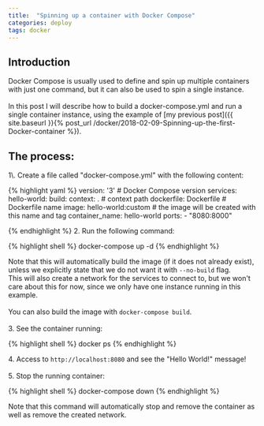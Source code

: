 ```yaml
---
title:  "Spinning up a container with Docker Compose"
categories: deploy
tags: docker
---
```

<h2>Introduction</h2>
Docker Compose is usually used to define and spin up multiple containers with
just one command, but it can also be used to spin a single instance.
<br/>
<br/>
In this post I will describe how to build a docker-compose.yml and run a single
container instance, using the example of
[my previous post]({{ site.baseurl }}{% post_url /docker/2018-02-09-Spinning-up-the-first-Docker-container %}).
<br/>
<h2>The process:</h2>
1\. Create a file called "docker-compose.yml" with the following content:

{% highlight yaml %}
version: '3'   # Docker Compose version
services:
  hello-world:
    build:
      context: .    # context path
      dockerfile: Dockerfile    # Dockerfile name
    image: hello-world:custom    # the image will be created with this name and tag
    container_name: hello-world
    ports:
    - "8080:8000"

{% endhighlight %}
2\. Run the following command:

{% highlight shell %}
docker-compose up -d
{% endhighlight %}

Note that this will automatically build the image (if it does not already
exist), unless we explicitly state that we do not want it with `--no-build`
flag.
<br/>
This will also create a network for the services to connect to, but we won't
care about this for now, since we only have one instance running in this example.
<br/>
<br/>
You can also build the image with `docker-compose build`.
<br/>
<br/>
3\. See the container running:

{% highlight shell %}
docker ps
{% endhighlight %}

4\. Access to `http://localhost:8080` and see the "Hello World!" message!
<br/>
<br/>
5\. Stop the running container:

{% highlight shell %}
docker-compose down
{% endhighlight %}

Note that this command will automatically stop and remove the container as well
as remove the created network.
